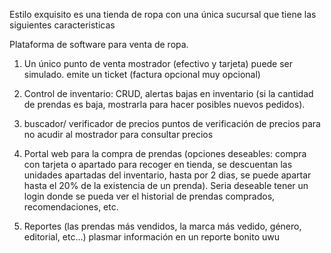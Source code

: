 Estilo exquisito es una tienda de ropa con una única sucursal que tiene las siguientes caracteristicas

Plataforma de software para venta de ropa.

1. Un único punto de venta mostrador (efectivo y tarjeta) puede ser simulado.
	emite un ticket (factura opcional muy opcional)

2. Control de inventario: CRUD, alertas bajas en inventario (si la cantidad de prendas es baja, mostrarla para hacer posibles nuevos pedidos).

3. buscador/ verificador de precios puntos de verificación de precios para no acudir al mostrador para consultar precios

4. Portal web para la compra de prendas (opciones deseables: compra con tarjeta o apartado para recoger en tienda, se descuentan las 
unidades apartadas del inventario, hasta por 2 dias, se puede apartar hasta el 20% de la existencia de un prenda). Seria deseable tener
un login donde se pueda ver el historial de prendas comprados, recomendaciones, etc.

5. Reportes (las prendas más vendidos, la marca más vedido, género, editorial, etc...) plasmar información en un reporte bonito uwu
